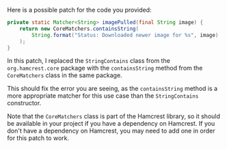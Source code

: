 Here is a possible patch for the code you provided:

```java
private static Matcher<String> imagePulled(final String image) {
    return new CoreMatchers.containsString(
        String.format("Status: Downloaded newer image for %s", image)
    );
}
```
In this patch, I replaced the `StringContains` class from the `org.hamcrest.core` package with the `containsString` method from the `CoreMatchers` class in the same package.

This should fix the error you are seeing, as the `containsString` method is a more appropriate matcher for this use case than the `StringContains` constructor.

Note that the `CoreMatchers` class is part of the Hamcrest library, so it should be available in your project if you have a dependency on Hamcrest. If you don't have a dependency on Hamcrest, you may need to add one in order for this patch to work.